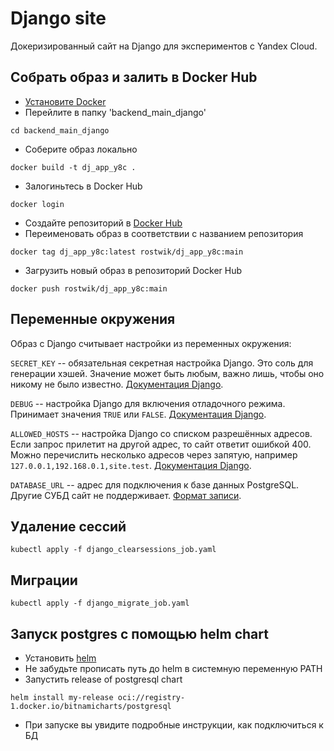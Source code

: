 # Django site

Докеризированный сайт на Django для экспериментов с Yandex Cloud.

## Собрать образ и залить в Docker Hub

- [Установите Docker](https://www.docker.com/)
- Перейлите в папку 'backend_main_django'
```commandline
cd backend_main_django
```
- Соберите образ локально
```
docker build -t dj_app_y8c .
```
- Залогиньтесь в Docker Hub
```commandline
docker login
```
- Создайте репозиторий в [Docker Hub](https://hub.docker.com/)
- Переименовать образ в соответствии с названием репозитория
```commandline
docker tag dj_app_y8c:latest rostwik/dj_app_y8c:main
```
- Загрузить новый образ в репозиторий Docker Hub
```commandline
docker push rostwik/dj_app_y8c:main
```
## Переменные окружения

Образ с Django считывает настройки из переменных окружения:

`SECRET_KEY` -- обязательная секретная настройка Django. Это соль для генерации хэшей. Значение может быть любым, важно лишь, чтобы оно никому не было известно. [Документация Django](https://docs.djangoproject.com/en/3.2/ref/settings/#secret-key).

`DEBUG` -- настройка Django для включения отладочного режима. Принимает значения `TRUE` или `FALSE`. [Документация Django](https://docs.djangoproject.com/en/3.2/ref/settings/#std:setting-DEBUG).

`ALLOWED_HOSTS` -- настройка Django со списком разрешённых адресов. Если запрос прилетит на другой адрес, то сайт ответит ошибкой 400. Можно перечислить несколько адресов через запятую, например `127.0.0.1,192.168.0.1,site.test`. [Документация Django](https://docs.djangoproject.com/en/3.2/ref/settings/#allowed-hosts).

`DATABASE_URL` -- адрес для подключения к базе данных PostgreSQL. Другие СУБД сайт не поддерживает. [Формат записи](https://github.com/jacobian/dj-database-url#url-schema).


## Удаление сессий
```
kubectl apply -f django_clearsessions_job.yaml
```

## Миграции

```
kubectl apply -f django_migrate_job.yaml
```

## Запуск postgres с помощью helm chart

- Установить [helm](https://github.com/helm/helm/releases)
- Не забудьте прописать путь до helm в системную переменную PATH
- Запустить release of postgresql chart
```
helm install my-release oci://registry-1.docker.io/bitnamicharts/postgresql
```

- При запуске вы увидите подробные инструкции, как подключиться к БД


